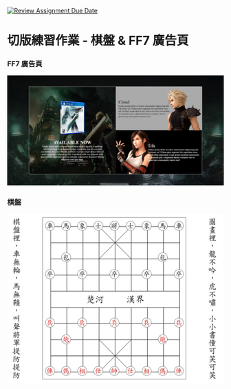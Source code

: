 [![Review Assignment Due Date](https://classroom.github.com/assets/deadline-readme-button-24ddc0f5d75046c5622901739e7c5dd533143b0c8e959d652212380cedb1ea36.svg)](https://classroom.github.com/a/5Yfr1PEf)

# 切版練習作業 - 棋盤 & FF7 廣告頁

### FF7 廣告頁

![img](https://github.com/wdaweb/css-flexbox-ff7-yu-qi-pan-adad09382/blob/main/image/README-FF7.jpg)

### 棋盤

![img](https://github.com/wdaweb/css-flexbox-ff7-yu-qi-pan-adad09382/blob/main/image/README-checkerboard.jpg)
